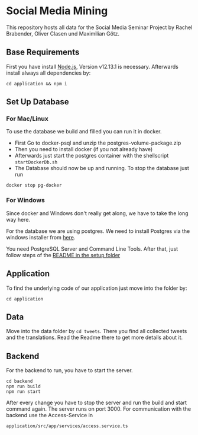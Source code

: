 # Social Media Mining

This repository hosts all data for the Social Media Seminar Project by Rachel Brabender, Oliver Clasen und Maximilian Götz.

## Base Requirements
First you have install [Node.js](https://nodejs.org/en/download/), Version v12.13.1 is necessary. Afterwards install always all dependencies by:
```
cd application && npm i
```

## Set Up Database
### For Mac/Linux
To use the database we build and filled you can run it in docker.
* First Go to docker-psql and unzip the postgres-volume-package.zip
* Then you need to install docker (if you not already have)
* Afterwards just start the postgres container with the shellscript ```startDockerDb.sh```
* The Database should now be up and running. To stop the database just run
```
docker stop pg-docker
```

### For Windows
Since docker and Windows don't really get along, we have to take the long way here.

For the database we are using postgres. 
We need to install Postgres via the windows installer from [here](https://www.postgresql.org/download/windows/).

You need PostgreSQL Server and Command Line Tools.
After that, just follow steps of the [README in the setup folder](setup/README.md)

## Application
To find the underlying code of our application just move into the folder by:
```
cd application
```


## Data
Move into the data folder by `cd tweets`. There you find all collected tweets and the translations. Read the Readme there to get more details about it.


## Backend
For the backend to run, you have to start the server. 
```
cd backend
npm run build
npm run start
```
After every change you have to stop the server and run the build and start command again.
The server runs on port 3000. For communication with the backend use the Access-Service in 
```
application/src/app/services/access.service.ts
```
